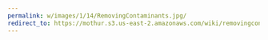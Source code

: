 ```yaml
---
permalink: w/images/1/14/RemovingContaminants.jpg/
redirect_to: https://mothur.s3.us-east-2.amazonaws.com/wiki/removingcontaminants.jpg
---
```


